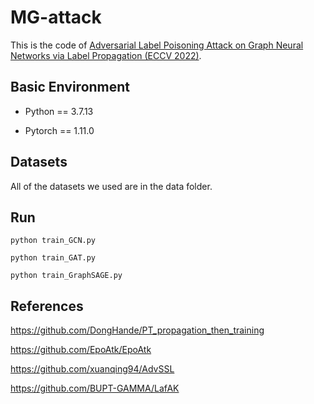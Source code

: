 # MG-attack
This is the code of [Adversarial Label Poisoning Attack on Graph Neural Networks via Label Propagation (ECCV 2022)](https://www.ecva.net/papers/eccv_2022/papers_ECCV/papers/136650223.pdf). 

## Basic Environment
* Python == 3.7.13

* Pytorch == 1.11.0

## Datasets
All of the datasets we used are in the data folder.

## Run
```
python train_GCN.py

python train_GAT.py

python train_GraphSAGE.py
```

## References
https://github.com/DongHande/PT_propagation_then_training

https://github.com/EpoAtk/EpoAtk

https://github.com/xuanqing94/AdvSSL

https://github.com/BUPT-GAMMA/LafAK
